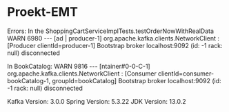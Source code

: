 # Proekt-EMT


Errors:
In the ShoppingCartServiceImplTests.testOrderNowWithRealData
 WARN 6980 --- [ad | producer-1] org.apache.kafka.clients.NetworkClient   : [Producer clientId=producer-1] Bootstrap broker localhost:9092 (id: -1 rack: null) disconnected

In BookCatalog:
WARN 9816 --- [ntainer#0-0-C-1] org.apache.kafka.clients.NetworkClient   : [Consumer clientId=consumer-bookCatalog-1, groupId=bookCatalog] Bootstrap broker localhost:9092 (id: -1 rack: null) disconnected


Kafka Version: 3.0.0
Spring Version: 5.3.22
JDK Version: 13.0.2
